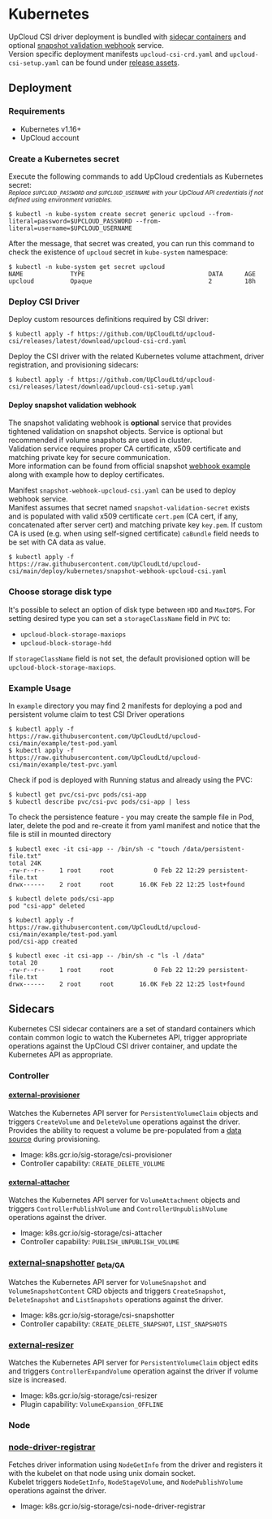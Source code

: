 # Kubernetes

UpCloud CSI driver deployment is bundled with [sidecar containers](#sidecars) and optional [snapshot validation webhook](#deploy-snapshot-validation-webhook) service.  
Version specific deployment manifests `upcloud-csi-crd.yaml` and `upcloud-csi-setup.yaml` can be found under [release assets](https://github.com/UpCloudLtd/upcloud-csi/releases/latest/).

## Deployment

### Requirements

* Kubernetes v1.16+
* UpCloud account

### Create a Kubernetes secret

Execute the following commands to add UpCloud credentials as Kubernetes secret:  
<sub>_Replace `$UPCLOUD_PASSWORD` and `$UPCLOUD_USERNAME` with your UpCloud API credentials if not defined using environment variables._</sub>
```shell
$ kubectl -n kube-system create secret generic upcloud --from-literal=password=$UPCLOUD_PASSWORD --from-literal=username=$UPCLOUD_USERNAME
```

After the message, that secret was created, you can run this command to check the existence of `upcloud` secret
in `kube-system` namespace:

```shell
$ kubectl -n kube-system get secret upcloud
NAME             TYPE                                  DATA      AGE
upcloud          Opaque                                2         18h
```

### Deploy CSI Driver

Deploy custom resources definitions required by CSI driver:
```shell
$ kubectl apply -f https://github.com/UpCloudLtd/upcloud-csi/releases/latest/download/upcloud-csi-crd.yaml
```

Deploy the CSI driver with the related Kubernetes volume attachment, driver registration, and provisioning sidecars:
```shell
$ kubectl apply -f https://github.com/UpCloudLtd/upcloud-csi/releases/latest/download/upcloud-csi-setup.yaml
```

#### Deploy snapshot validation webhook
The snapshot validating webhook is **optional** service that provides tightened validation on snapshot objects. 
Service is optional but recommended if volume snapshots are used in cluster.  
Validation service requires proper CA certificate, x509 certificate and matching private key for secure communication.  
More information can be found from official snapshot [webhook example](https://github.com/kubernetes-csi/external-snapshotter/tree/master/deploy/kubernetes/webhook-example) along with example how to deploy certificates.

Manifest `snapshot-webhook-upcloud-csi.yaml` can be used to deploy webhook service.  
Manifest assumes that secret named `snapshot-validation-secret` exists and is populated with valid x509 certificate `cert.pem` (CA cert, if any, concatenated after server cert) and matching private key `key.pem`.
If custom CA is used (e.g. when using self-signed certificate) `caBundle` field needs to be set with CA data as value.

```shell
$ kubectl apply -f https://raw.githubusercontent.com/UpCloudLtd/upcloud-csi/main/deploy/kubernetes/snapshot-webhook-upcloud-csi.yaml
```


### Choose storage disk type

It's possible to select an option of disk type between `HDD` and `MaxIOPS`.
For setting desired type you can set a `storageClassName` field in `PVC` to:
* `upcloud-block-storage-maxiops`
* `upcloud-block-storage-hdd`

If `storageClassName` field is not set, the default provisioned option will be `upcloud-block-storage-maxiops`.

### Example Usage

In `example` directory you may find 2 manifests for deploying a pod and persistent volume claim to test CSI Driver
operations

```shell
$ kubectl apply -f https://raw.githubusercontent.com/UpCloudLtd/upcloud-csi/main/example/test-pod.yaml
$ kubectl apply -f https://raw.githubusercontent.com/UpCloudLtd/upcloud-csi/main/example/test-pvc.yaml
```

Check if pod is deployed with Running status and already using the PVC:

```shell
$ kubectl get pvc/csi-pvc pods/csi-app
$ kubectl describe pvc/csi-pvc pods/csi-app | less
```

To check the persistence feature - you may create the sample file in Pod, later, delete the pod and re-create it from yaml manifest and notice that the file is still in mounted directory 

```shell
$ kubectl exec -it csi-app -- /bin/sh -c "touch /data/persistent-file.txt"
total 24K
-rw-r--r--    1 root     root           0 Feb 22 12:29 persistent-file.txt
drwx------    2 root     root       16.0K Feb 22 12:25 lost+found

$ kubectl delete pods/csi-app
pod "csi-app" deleted

$ kubectl apply -f https://raw.githubusercontent.com/UpCloudLtd/upcloud-csi/main/example/test-pod.yaml
pod/csi-app created

$ kubectl exec -it csi-app -- /bin/sh -c "ls -l /data"
total 20
-rw-r--r--    1 root     root           0 Feb 22 12:29 persistent-file.txt
drwx------    2 root     root       16.0K Feb 22 12:25 lost+found

```

## Sidecars

Kubernetes CSI sidecar containers are a set of standard containers which contain common logic to watch the Kubernetes API, trigger appropriate operations against the UpCloud CSI driver container, and update the Kubernetes API as appropriate.


### Controller
#### [external-provisioner](https://github.com/kubernetes-csi/external-provisioner)
Watches the Kubernetes API server for `PersistentVolumeClaim` objects and triggers `CreateVolume` and `DeleteVolume` operations against the driver.  
Provides the ability to request a volume be pre-populated from a [data source](https://kubernetes-csi.github.io/docs/volume-datasources.html) during provisioning. 
- Image: k8s.gcr.io/sig-storage/csi-provisioner
- Controller capability: `CREATE_DELETE_VOLUME`

#### [external-attacher](https://github.com/kubernetes-csi/external-attacher)
Watches the Kubernetes API server for `VolumeAttachment` objects and triggers `ControllerPublishVolume` and `ControllerUnpublishVolume` operations against the driver. 
- Image: k8s.gcr.io/sig-storage/csi-attacher
- Controller capability: `PUBLISH_UNPUBLISH_VOLUME`

### [external-snapshotter](https://github.com/kubernetes-csi/external-snapshotter) <sub>Beta/GA</sub>
Watches the Kubernetes API server for `VolumeSnapshot` and `VolumeSnapshotContent` CRD objects and triggers `CreateSnapshot`, `DeleteSnapshot` and `ListSnapshots` operations against the driver. 
- Image: k8s.gcr.io/sig-storage/csi-snapshotter
- Controller capability: `CREATE_DELETE_SNAPSHOT`, `LIST_SNAPSHOTS`

### [external-resizer](https://github.com/kubernetes-csi/external-resizer)
Watches the Kubernetes API server for `PersistentVolumeClaim` object edits and triggers `ControllerExpandVolume` operation against the driver if volume size is increased.
- Image: k8s.gcr.io/sig-storage/csi-resizer
- Plugin capability: `VolumeExpansion_OFFLINE`

### Node
### [node-driver-registrar](https://github.com/kubernetes-csi/node-driver-registrar)
Fetches driver information using `NodeGetInfo` from the driver and registers it with the kubelet on that node using unix domain socket.  
Kubelet triggers `NodeGetInfo`, `NodeStageVolume`, and `NodePublishVolume` operations against the driver. 
- Image: k8s.gcr.io/sig-storage/csi-node-driver-registrar
